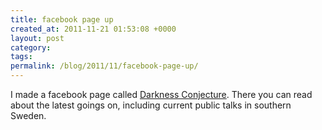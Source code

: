 ```yaml
---
title: facebook page up
created_at: 2011-11-21 01:53:08 +0000
layout: post
category: 
tags: 
permalink: /blog/2011/11/facebook-page-up/
---
```


I made a facebook page called [Darkness Conjecture][1]. There you can read about the latest goings on, including current public talks in southern Sweden.

   [1]: http://www.facebook.com/pages/Darkness-Conjecture/282926488408253
